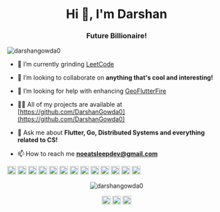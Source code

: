<h1 align="center">Hi 👋, I'm Darshan</h1>
<h3 align="center">Future Billionaire! </h3>
<p align="left"> <img src="https://komarev.com/ghpvc/?username=darshangowda0" alt="darshangowda0" /> </p>

- 🔭 I’m currently grinding [LeetCode](https://leetcode.com/darshangowda0/)

- 👯 I’m looking to collaborate on **anything that's cool and interesting!**

- 🤔 I’m looking for help with enhancing [GeoFlutterFire](https://github.com/DarshanGowda0/GeoFlutterFire)

- 👨‍💻 All of my projects are available at [https://github.com/DarshanGowda0](https://github.com/DarshanGowda0)

- 💬 Ask me about **Flutter, Go, Distributed Systems and everything related to CS!**

- 📫 How to reach me **noeatsleepdev@gmail.com**

<p align="left"><img src="https://konpa.github.io/devicon/devicon.git/icons/angularjs/angularjs-original.svg" alt="angularjs" width="20" height="20"/> <img src="https://konpa.github.io/devicon/devicon.git/icons/android/android-original-wordmark.svg" alt="android" width="20" height="20"/> <img src="https://konpa.github.io/devicon/devicon.git/icons/c/c-original.svg" alt="c" width="20" height="20"/> <img src="https://konpa.github.io/devicon/devicon.git/icons/cplusplus/cplusplus-original.svg" alt="cplusplus" width="20" height="20"/> <img src="https://konpa.github.io/devicon/devicon.git/icons/csharp/csharp-original.svg" alt="csharp" width="20" height="20"/> <img src="https://konpa.github.io/devicon/devicon.git/icons/docker/docker-original-wordmark.svg" alt="docker" width="20" height="20"/> <img src="https://konpa.github.io/devicon/devicon.git/icons/dot-net/dot-net-original-wordmark.svg" alt="dotnet" width="20" height="20"/> <img src="https://konpa.github.io/devicon/devicon.git/icons/go/go-original.svg" alt="go" width="20" height="20"/> <img src="https://konpa.github.io/devicon/devicon.git/icons/typescript/typescript-original.svg" alt="typescript" width="20" height="20"/> <img src="https://konpa.github.io/devicon/devicon.git/icons/mongodb/mongodb-original-wordmark.svg" alt="mongodb" width="20" height="20"/> <img src="https://konpa.github.io/devicon/devicon.git/icons/redis/redis-original-wordmark.svg" alt="redis" width="20" height="20"/> <img src="https://konpa.github.io/devicon/devicon.git/icons/nodejs/nodejs-original-wordmark.svg" alt="nodejs" width="20" height="20"/> <img src="https://konpa.github.io/devicon/devicon.git/icons/python/python-original-wordmark.svg" alt="python" width="20" height="20"/></p><p align="center"> <img src="https://github-readme-stats.vercel.app/api?username=darshangowda0&show_icons=true" alt="darshangowda0" /> </p>

<p align="center">
<a href="https://twitter.com/darshangowda0" target="blank"><img align="center" src="https://cdn.jsdelivr.net/npm/simple-icons@3.0.1/icons/twitter.svg" alt="darshangowda0" height="20" width="20" /></a>
<a href="https://linkedin.com/in/darshangowda0" target="blank"><img align="center" src="https://cdn.jsdelivr.net/npm/simple-icons@3.0.1/icons/linkedin.svg" alt="darshangowda0" height="20" width="20" /></a>
<a href="https://stackoverflow.com/https://stackoverflow.com/users/3860386/darshangowda0" target="blank"><img align="center" src="https://cdn.jsdelivr.net/npm/simple-icons@3.0.1/icons/stackoverflow.svg" alt="https://stackoverflow.com/users/3860386/darshangowda0" height="20" width="20" /></a>
</p>
